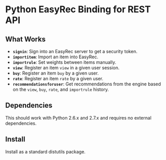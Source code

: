 Python EasyRec Binding for REST API
===================================

What Works
----------

* **`signin`**: Sign into an EasyRec server to get a security token.
* **`importitem`**: Import an item into EasyRec.
* **`importrule`**: Set weights between items manually.
* **`view`**: Register an item `view` in a given user session.
* **`buy`**: Register an item `buy` by a given user.
* **`rate`**: Register an item `rate` by a given user.
* **`recommendationsforuser`**: Get recommendations from the engine based on the `view`, `buy`, `rate`, and `importrule` history.

Dependencies
------------

This should work with Python 2.6.x and 2.7.x and requires no external dependencies.

Install
-------

Install as a standard distutils package.

